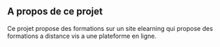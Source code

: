 
## A propos de ce projet
Ce projet  propose des formations sur un site elearning qui propose des formations a distance vis a une plateforme en ligne.




